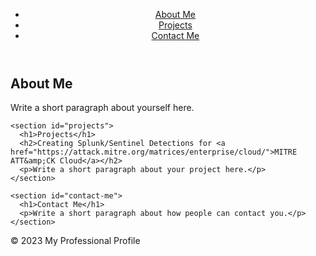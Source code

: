 <!DOCTYPE html>
<html lang="en">
<head>
  <meta charset="UTF-8">
  <title>My Professional Profile</title>
  <link rel="stylesheet" href="styles.css">
</head>
<body>
  <header>
    <nav>
      <ul>
        <li><a href="#about-me">About Me</a></li>
        <li><a href="#projects">Projects</a></li>
        <li><a href="#contact-me">Contact Me</a></li>
      </ul>
    </nav>
  </header>
  
  <main>
    <section id="about-me">
      <h1>About Me</h1>
      <p>Write a short paragraph about yourself here.</p>
    </section>
    
    <section id="projects">
      <h1>Projects</h1>
      <h2>Creating Splunk/Sentinel Detections for <a href="https://attack.mitre.org/matrices/enterprise/cloud/">MITRE ATT&amp;CK Cloud</a></h2>
      <p>Write a short paragraph about your project here.</p>
    </section>
    
    <section id="contact-me">
      <h1>Contact Me</h1>
      <p>Write a short paragraph about how people can contact you.</p>
    </section>
  </main>
  
  <footer>
    <p>&copy; 2023 My Professional Profile</p>
  </footer>
</body>
</html>
